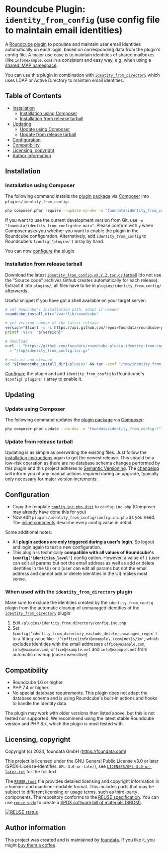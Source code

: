 # Roundcube Plugin: `identity_from_config` (use config file to maintain email identities)

A [Roundcube](https://roundcube.net/) [plugin](https://plugins.roundcube.net/) to populate and maintain user email identities automatically on each login, based on corresponding data from the plugin's config file. A major use case is to maintain identities of shared mailboxes (like `info@example.com`) in a consistent and easy way, e.g. when using a [shared IMAP namespace](https://datatracker.ietf.org/doc/html/rfc2342.html).

You can use this plugin in combination with [`identity_from_directory`](https://github.com/foundata/roundcube-plugin-identity-from-directory) which uses LDAP or Active Directory to maintain email identities.


## Table of Contents

* [Installation](#installation)
  * [Installation using Composer](#installation-using-composer)
  * [Installation from release tarball](#installation-from-release-tarball)
* [Updating](#updating)
  * [Update using Composer](#update-using-composer)
  * [Update from release tarball](#update-from-release-tarball)
* [Configuration](#configuration)
* [Compatibility](#compatibility)
* [Licensing, copyright](#licensing-copyright)
* [Author information](#author-information)


## Installation

### Installation using Composer

The following command installs the [plugin package](https://packagist.org/packages/foundata/identity_from_config) via [Composer](https://getcomposer.org/download/) into `plugins/identity_from_config`:

```bash
php composer.phar require --update-no-dev -o "foundata/identity_from_config:*"
```

If you want to use the current development version from Git, use `-o "foundata/identity_from_config:dev-main"`. Please confirm with `y` when Composer asks you whether you want to enable the plugin in the Roundcube configuration. Alternatively, add `identity_from_config` to Roundcube's `$config['plugins']` array by hand.

You can now [configure](#configuration) the plugin.


### Installation from release tarball

Download the latest [`identity_from_config-vX.Y.Z.tar.gz` tarball](https://github.com/foundata/roundcube-plugin-identity-from-config/releases) (do not use the "Source code" archives Github creates automatically for each release). Extract it into `plugins/`, all files have to be in `plugins/identity_from_config/` afterwards.

Useful snippet if you have got a shell available on your target server:

```bash
# set Rouncube's installation path, adapt if needed
roundcube_install_dir="/var/lib/roundcube"

# get version number of the latest release
version="$(curl -s -L https://api.github.com/repos/foundata/roundcube-plugin-identity-from-config/releases/latest | jq -r '.tag_name' | sed -e 's/^v//g')"
printf '%s\n' "${version}"

# download
curl -L "https://github.com/foundata/roundcube-plugin-identity-from-config/releases/download/v${version}/identity_from_config-v${version}.tar.gz" \
  > "/tmp/identity_from_config.tar.gz"

# extract and cleanup
cd "${roundcube_install_dir}/plugins" && tar -xzvf "/tmp/identity_from_config.tar.gz" && rm "/tmp/identity_from_config.tar.gz"
```

[Configure](#configuration) the plugin and add `identity_from_config` to Roundcube's `$config['plugins']` array to enable it.


## Updating

### Update using Composer

The following command updates the [plugin package](https://packagist.org/packages/foundata/identity_from_config) via [Composer](https://getcomposer.org/download/):

```bash
php composer.phar update --no-dev -o "foundata/identity_from_config:*"`
```

### Update from release tarball

Updating is as simple as overwriting the existing files. Just follow the [installation instructions](#installation) again to get the newest release. This should be a low-risk operation as there are no database schema changes performed by this plugin and this project adheres to [Semantic Versioning](https://semver.org/spec/v2.0.0.html). The [changelog](./CHANGELOG.md) will inform you of any manual actions required during an upgrade, typically only necessary for major version increments.


## Configuration

- Copy the template [`config.inc.php.dist`](./config.inc.php.dist) to `config.inc.php` (Composer may already have done this for you)
- Now edit `plugins/identity_from_config/config.inc.php` as you need. The [inline comments](./config.inc.php.dist) describe every config value in detail.

Some additional notes:

* All **plugin actions are only triggered during a user's login**. So logout and login again to test a new configuration.
* This plugin is technically **compatible with all values of Roundcube's `$config['identities_level']`** config option. However, a value of `1` (user can edit all params but not the email address as well as add or delete identities in the UI) or `3` (user can edit all params but not the email address and cannot add or delete identities in the UI) makes most sense.

### When used with the `identity_from_directory` plugin

Make sure to exclude the identities created by the `identity_from_config` plugin from the automatic cleanup of unmanaged identities of the [`identity_from_directory`](https://github.com/foundata/roundcube-plugin-identity-from-directory) plugin:

1. Edit `/plugins/identity_from_directory/config.inc.php`
2. Set `$config['identity_from_directory_exclude_delete_unmanaged_regex']` to a fitting value like `'/^(office|info)@example\.(com|net)$/im'`, which excludes identities with the email addresses `office@example.com`, `info@example.com`, `office@example.net` and `info@example.net` from automatic cleanup (case insensitive)


## Compatibility

- Roundcube 1.6 or higher.
- PHP 7.4 or higher.
- No special database requirements. This plugin does not adapt the database schema and is using Roundcube's built-in actions and hooks to handle the identity data.

The plugin may work with older versions then listed above, but this is not tested nor supported. We recommend using the latest stable Roundcube version and PHP 8.x, which the plugin is most tested with.


## Licensing, copyright

<!--REUSE-IgnoreStart-->
Copyright (c) 2024, foundata GmbH (https://foundata.com)

This project is licensed under the GNU General Public License v3.0 or later (SPDX-License-Identifier: `GPL-3.0-or-later`), see [`LICENSES/GPL-3.0-or-later.txt`](LICENSES/GPL-3.0-or-later.txt) for the full text.

The [`REUSE.toml`](REUSE.toml) file provides detailed licensing and copyright information in a human- and machine-readable format. This includes parts that may be subject to different licensing or usage terms, such as third-party components. The repository conforms to the [REUSE specification](https://reuse.software/spec/). You can use [`reuse spdx`](https://reuse.readthedocs.io/en/latest/readme.html#cli) to create a [SPDX software bill of materials (SBOM)](https://en.wikipedia.org/wiki/Software_Package_Data_Exchange).
<!--REUSE-IgnoreEnd-->

[![REUSE status](https://api.reuse.software/badge/github.com/foundata/roundcube-plugin-identity-from-config)](https://api.reuse.software/info/github.com/foundata/roundcube-plugin-identity-from-config)


## Author information

This project was created and is maintained by [foundata](https://foundata.com/). If you like it, you might [buy them a coffee](https://buy-me-a.coffee/roundcube-plugin-identity-from-config/).